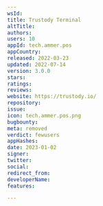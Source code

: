 ```yaml
---
wsId: 
title: Trustody Terminal
altTitle: 
authors: 
users: 10
appId: tech.ammer.pos
appCountry: 
released: 2022-03-23
updated: 2022-07-14
version: 3.0.0
stars: 
ratings: 
reviews: 
website: https://trustody.io/
repository: 
issue: 
icon: tech.ammer.pos.png
bugbounty: 
meta: removed
verdict: fewusers
appHashes: 
date: 2023-01-02
signer: 
twitter: 
social: 
redirect_from: 
developerName: 
features: 

---
```


